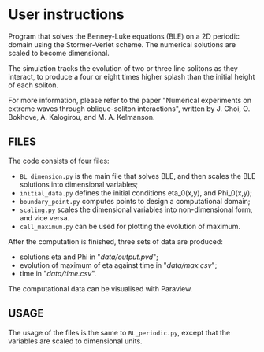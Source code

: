 # User instructions

Program that solves the Benney-Luke equations (BLE) on a 2D periodic domain using the Stormer-Verlet scheme.
The numerical solutions are scaled to become dimensional.

The simulation tracks the evolution of two or three line solitons as they interact, 
to produce a four or eight times higher splash than the initial height of each soliton.

For more information, please refer to the paper "Numerical experiments on extreme waves through
oblique-soliton interactions", written by J. Choi, O. Bokhove, A. Kalogirou, and M. A. Kelmanson.


## FILES

The code consists of four files:
- `BL_dimension.py` is the main file that solves BLE, and then scales the BLE solutions into dimensional variables;
- `initial_data.py` defines the initial conditions eta_0(x,y), and Phi_0(x,y);
- `boundary_point.py` computes points to design a computational domain;
- `scaling.py` scales the dimensional variables into non-dimensional form, and vice versa.
- `call_maximum.py` can be used for plotting the evolution of maximum.


After the computation is finished, three sets of data are produced:
- solutions eta and Phi in "*data/output.pvd*";
- evolution of maximum of eta against time in "*data/max.csv*";
- time in "*data/time.csv*".

The computational data can be visualised with Paraview.

## USAGE
The usage of the files is the same to `BL_periodic.py`, except that the variables are scaled to dimensional units.
